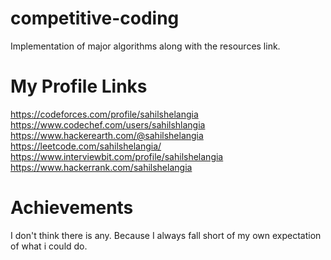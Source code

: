 # competitive-coding
Implementation of major algorithms along with the resources link.

# My Profile Links
https://codeforces.com/profile/sahilshelangia<br>
https://www.codechef.com/users/sahilshlangia<br>
https://www.hackerearth.com/@sahilshelangia<br>
https://leetcode.com/sahilshelangia/<br>
https://www.interviewbit.com/profile/sahilshelangia<br>
https://www.hackerrank.com/sahilshelangia<br>


# Achievements
I don't think there is any. Because I always fall short of my own expectation of what i could do.
